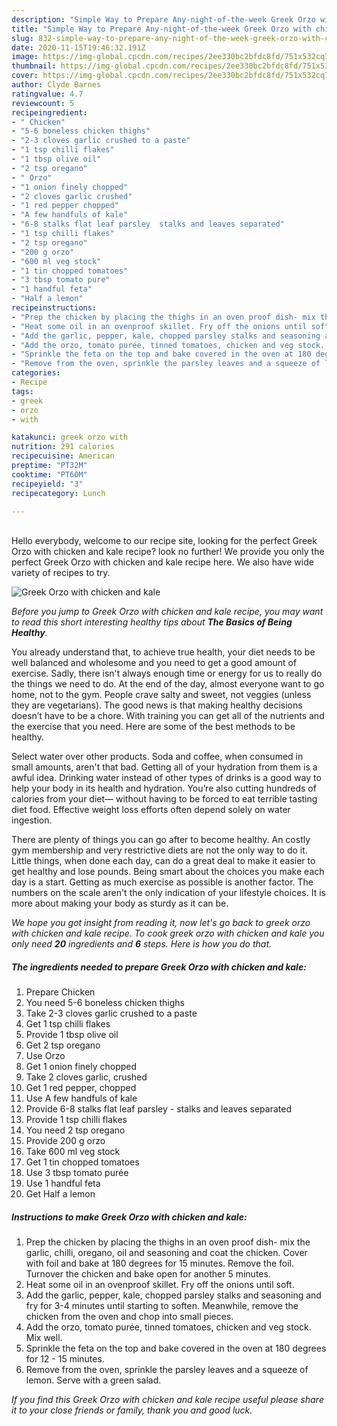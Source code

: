 ```yaml
---
description: "Simple Way to Prepare Any-night-of-the-week Greek Orzo with chicken and kale"
title: "Simple Way to Prepare Any-night-of-the-week Greek Orzo with chicken and kale"
slug: 832-simple-way-to-prepare-any-night-of-the-week-greek-orzo-with-chicken-and-kale
date: 2020-11-15T19:46:32.191Z
image: https://img-global.cpcdn.com/recipes/2ee330bc2bfdc8fd/751x532cq70/greek-orzo-with-chicken-and-kale-recipe-main-photo.jpg
thumbnail: https://img-global.cpcdn.com/recipes/2ee330bc2bfdc8fd/751x532cq70/greek-orzo-with-chicken-and-kale-recipe-main-photo.jpg
cover: https://img-global.cpcdn.com/recipes/2ee330bc2bfdc8fd/751x532cq70/greek-orzo-with-chicken-and-kale-recipe-main-photo.jpg
author: Clyde Barnes
ratingvalue: 4.7
reviewcount: 5
recipeingredient:
- " Chicken"
- "5-6 boneless chicken thighs"
- "2-3 cloves garlic crushed to a paste"
- "1 tsp chilli flakes"
- "1 tbsp olive oil"
- "2 tsp oregano"
- " Orzo"
- "1 onion finely chopped"
- "2 cloves garlic crushed"
- "1 red pepper chopped"
- "A few handfuls of kale"
- "6-8 stalks flat leaf parsley  stalks and leaves separated"
- "1 tsp chilli flakes"
- "2 tsp oregano"
- "200 g orzo"
- "600 ml veg stock"
- "1 tin chopped tomatoes"
- "3 tbsp tomato pure"
- "1 handful feta"
- "Half a lemon"
recipeinstructions:
- "Prep the chicken by placing the thighs in an oven proof dish- mix the garlic, chilli, oregano, oil and seasoning and coat the chicken. Cover with foil and bake at 180 degrees for 15 minutes. Remove the foil. Turnover the chicken and bake open for another 5 minutes."
- "Heat some oil in an ovenproof skillet. Fry off the onions until soft."
- "Add the garlic, pepper, kale, chopped parsley stalks and seasoning and fry for 3-4 minutes until starting to soften. Meanwhile, remove the chicken from the oven and chop into small pieces."
- "Add the orzo, tomato purée, tinned tomatoes, chicken and veg stock. Mix well."
- "Sprinkle the feta on the top and bake covered in the oven at 180 degrees for 12 - 15 minutes."
- "Remove from the oven, sprinkle the parsley leaves and a squeeze of lemon. Serve with a green salad."
categories:
- Recipe
tags:
- greek
- orzo
- with

katakunci: greek orzo with 
nutrition: 291 calories
recipecuisine: American
preptime: "PT32M"
cooktime: "PT60M"
recipeyield: "3"
recipecategory: Lunch

---
```

<br>
Hello everybody, welcome to our recipe site, looking for the perfect Greek Orzo with chicken and kale recipe? look no further! We provide you only the perfect Greek Orzo with chicken and kale recipe here. We also have wide variety of recipes to try.
<br>


![Greek Orzo with chicken and kale](https://img-global.cpcdn.com/recipes/2ee330bc2bfdc8fd/751x532cq70/greek-orzo-with-chicken-and-kale-recipe-main-photo.jpg)

<i>Before you jump to Greek Orzo with chicken and kale recipe, you may want to read this short interesting healthy tips about <strong>The Basics of Being Healthy</strong>.</i>

You already understand that, to achieve true health, your diet needs to be well balanced and wholesome and you need to get a good amount of exercise. Sadly, there isn't always enough time or energy for us to really do the things we need to do. At the end of the day, almost everyone want to go home, not to the gym. People crave salty and sweet, not veggies (unless they are vegetarians). The good news is that making healthy decisions doesn’t have to be a chore. With training you can get all of the nutrients and the exercise that you need. Here are some of the best methods to be healthy.

Select water over other products. Soda and coffee, when consumed in small amounts, aren't that bad. Getting all of your hydration from them is a awful idea. Drinking water instead of other types of drinks is a good way to help your body in its health and hydration. You’re also cutting hundreds of calories from your diet— without having to be forced to eat terrible tasting diet food. Effective weight loss efforts often depend solely on water ingestion.

There are plenty of things you can go after to become healthy. An costly gym membership and very restrictive diets are not the only way to do it. Little things, when done each day, can do a great deal to make it easier to get healthy and lose pounds. Being smart about the choices you make each day is a start. Getting as much exercise as possible is another factor. The numbers on the scale aren't the only indication of your lifestyle choices. It is more about making your body as sturdy as it can be. 


<i>We hope you got insight from reading it, now let's go back to greek orzo with chicken and kale recipe. To cook greek orzo with chicken and kale you only need <strong>20</strong> ingredients and <strong>6</strong> steps. Here is how you do that.
</i>

##### The ingredients needed to prepare Greek Orzo with chicken and kale:

1. Prepare  Chicken
1. You need 5-6 boneless chicken thighs
1. Take 2-3 cloves garlic crushed to a paste
1. Get 1 tsp chilli flakes
1. Provide 1 tbsp olive oil
1. Get 2 tsp oregano
1. Use  Orzo
1. Get 1 onion finely chopped
1. Take 2 cloves garlic, crushed
1. Get 1 red pepper, chopped
1. Use A few handfuls of kale
1. Provide 6-8 stalks flat leaf parsley - stalks and leaves separated
1. Provide 1 tsp chilli flakes
1. You need 2 tsp oregano
1. Provide 200 g orzo
1. Take 600 ml veg stock
1. Get 1 tin chopped tomatoes
1. Use 3 tbsp tomato purée
1. Use 1 handful feta
1. Get Half a lemon


##### Instructions to make Greek Orzo with chicken and kale:

1. Prep the chicken by placing the thighs in an oven proof dish- mix the garlic, chilli, oregano, oil and seasoning and coat the chicken. Cover with foil and bake at 180 degrees for 15 minutes. Remove the foil. Turnover the chicken and bake open for another 5 minutes.
1. Heat some oil in an ovenproof skillet. Fry off the onions until soft.
1. Add the garlic, pepper, kale, chopped parsley stalks and seasoning and fry for 3-4 minutes until starting to soften. Meanwhile, remove the chicken from the oven and chop into small pieces.
1. Add the orzo, tomato purée, tinned tomatoes, chicken and veg stock. Mix well.
1. Sprinkle the feta on the top and bake covered in the oven at 180 degrees for 12 - 15 minutes.
1. Remove from the oven, sprinkle the parsley leaves and a squeeze of lemon. Serve with a green salad.


<i>If you find this Greek Orzo with chicken and kale recipe useful please share it to your close friends or family, thank you and good luck.</i>
